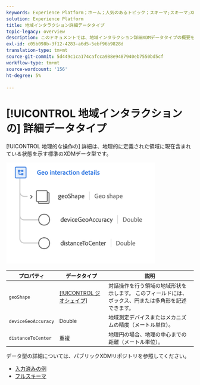 ```yaml
---
keywords: Experience Platform；ホーム；人気のあるトピック；スキーマ;スキーマ;XDM；フィールド；スキーマ;スキーマ；ビーコン；インタラクションの詳細；データ型；データ型；
solution: Experience Platform
title: 地域インタラクション詳細データタイプ
topic-legacy: overview
description: このドキュメントでは、地域インタラクション詳細XDMデータタイプの概要を説明します。
exl-id: c05b098b-3f12-4283-a6d5-5ebf96b9828d
translation-type: tm+mt
source-git-commit: 5d449c1ca174cafcca988e9487940eb7550bd5cf
workflow-type: tm+mt
source-wordcount: '156'
ht-degree: 5%

---
```


# [!UICONTROL 地域インタラクションの] 詳細データタイプ

[!UICONTROL 地理的な操作の] 詳細は、地理的に定義された領域に現在含まれている状態を示す標準のXDMデータ型です。

<img src="../images/data-types/geo-interaction-details.png" width="400" /><br />

| プロパティ | データタイプ | 説明 |
| --- | --- | --- |
| `geoShape` | [[!UICONTROL ジオシェイプ]](./geo-shape.md) | 対話操作を行う領域の地域形状を示します。 このフィールドには、ボックス、円または多角形を記述できます。 |
| `deviceGeoAccuracy` | Double | 地域測定デバイスまたはメカニズムの精度（メートル単位）。 |
| `distanceToCenter` | 重複 | 地理円の場合、地理の中心までの距離（メートル単位）。 |

データ型の詳細については、パブリックXDMリポジトリを参照してください。

* [入力済みの例](https://github.com/adobe/xdm/blob/master/components/datatypes/geo-interaction-details.example.1.json)
* [フルスキーマ](https://github.com/adobe/xdm/blob/master/components/datatypes/geo-interaction-details.schema.json)
